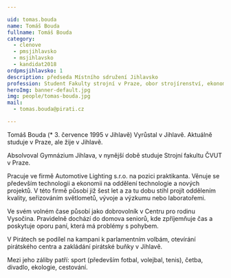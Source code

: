 ```yaml
---

uid: tomas.bouda            
name: Tomáš Bouda        
fullname: Tomáš Bouda        
category:                    
  - clenove
  - pmsjihlavsko
  - msjihlavsko        
  - kandidat2018  
ordpmsjihlavsko: 1
description: předseda Místního sdružení Jihlavsko
profession: Student Fakulty strojní v Praze, obor strojírenství, ekonomie a řízení podniku. Pracuje v Automotive Lighting na oddělení technologie.
heroImg: banner-default.jpg
img: people/tomas-bouda.jpg
mail:
  - tomas.bouda@pirati.cz

---
```


Tomáš Bouda (* 3. července 1995 v Jihlavě) Vyrůstal v Jihlavě. Aktuálně studuje v Praze, ale žije v Jihlavě.

Absolvoval Gymnázium Jihlava, v nynější době studuje Strojní fakultu ČVUT v Praze.

Pracuje ve firmě Automotive Lighting s.r.o. na pozici praktikanta. Věnuje se především technologii a ekonomii na oddělení technologie a nových projektů. V této firmě působí již šest let a za tu dobu stihl projít oddělením kvality, seřizováním světlometů, vývoje a výzkumu nebo laboratořemi.

Ve svém volném čase působí jako dobrovolník v Centru pro rodinu Vysočina. Pravidelně dochází do domova seniorů, kde zpříjemňuje čas a poskytuje oporu paní, která má problémy s pohybem.

V Pirátech se podílel na kampani k parlamentním volbám, otevírání pirátského centra a zakládání pirátské buňky v Jihlavě.

Mezi jeho záliby patří: sport (především fotbal, volejbal, tenis), četba, divadlo, ekologie, cestování.
